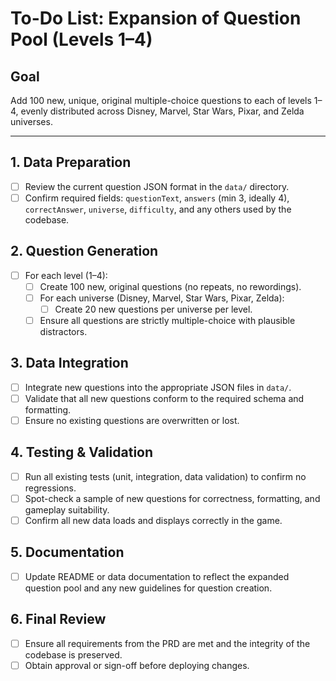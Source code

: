 # To-Do List: Expansion of Question Pool (Levels 1–4)

## Goal
Add 100 new, unique, original multiple-choice questions to each of levels 1–4, evenly distributed across Disney, Marvel, Star Wars, Pixar, and Zelda universes.

---

## 1. Data Preparation
- [ ] Review the current question JSON format in the `data/` directory.
- [ ] Confirm required fields: `questionText`, `answers` (min 3, ideally 4), `correctAnswer`, `universe`, `difficulty`, and any others used by the codebase.

## 2. Question Generation
- [ ] For each level (1–4):
    - [ ] Create 100 new, original questions (no repeats, no rewordings).
    - [ ] For each universe (Disney, Marvel, Star Wars, Pixar, Zelda):
        - [ ] Create 20 new questions per universe per level.
    - [ ] Ensure all questions are strictly multiple-choice with plausible distractors.

## 3. Data Integration
- [ ] Integrate new questions into the appropriate JSON files in `data/`.
- [ ] Validate that all new questions conform to the required schema and formatting.
- [ ] Ensure no existing questions are overwritten or lost.

## 4. Testing & Validation
- [ ] Run all existing tests (unit, integration, data validation) to confirm no regressions.
- [ ] Spot-check a sample of new questions for correctness, formatting, and gameplay suitability.
- [ ] Confirm all new data loads and displays correctly in the game.

## 5. Documentation
- [ ] Update README or data documentation to reflect the expanded question pool and any new guidelines for question creation.

## 6. Final Review
- [ ] Ensure all requirements from the PRD are met and the integrity of the codebase is preserved.
- [ ] Obtain approval or sign-off before deploying changes.

